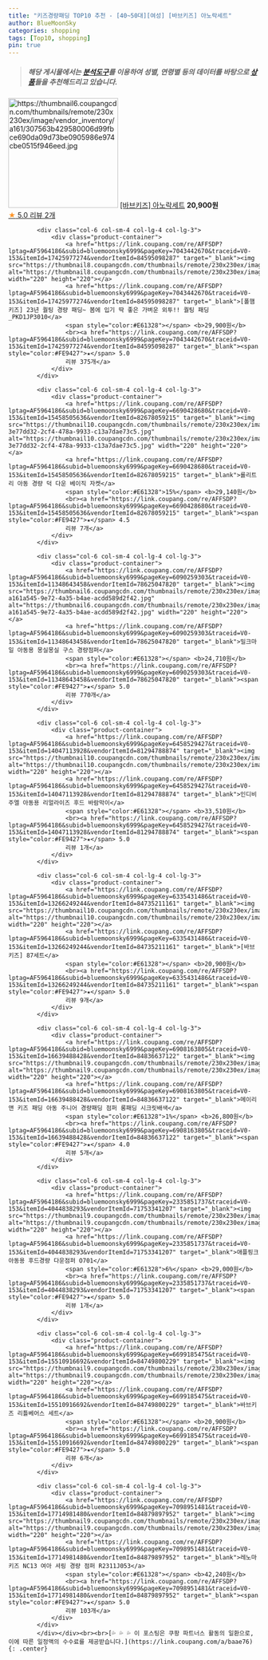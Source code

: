 ```yaml
---
title: "키즈경량패딩 TOP10 추천 - [40~50대][여성] [바브키즈] 아노락세트"
author: BlueMoonSky
categories: shopping
tags: [Top10, shopping]
pin: true
---
```


> ##### 해당 게시물에서는 [**분석도구**](https://itemscout.io/)를 이용하여 **성별**, **연령별** 등의 데이터를 바탕으로 [**상품**](https://link.coupang.com/a/baae76)들을 추천해드리고 있습니다.
<div class="container"><div class="row">
            <div class="col-6 col-sm-4 col-lg-4 col-lg-3">
                <div class="product-container">
                    <a href="https://link.coupang.com/re/AFFSDP?lptag=AF5964186&subid=bluemoonsky6999&pageKey=6106082502&traceid=V0-153&itemId=11476377543&vendorItemId=85073393875" target="_blank"><img src="https://thumbnail6.coupangcdn.com/thumbnails/remote/230x230ex/image/vendor_inventory/a161/307563b429580006d99fbce690da09d73be0905986e974cbe0515f946eed.jpg" alt="https://thumbnail6.coupangcdn.com/thumbnails/remote/230x230ex/image/vendor_inventory/a161/307563b429580006d99fbce690da09d73be0905986e974cbe0515f946eed.jpg" width="220" height="220"></a>
                    <a href="https://link.coupang.com/re/AFFSDP?lptag=AF5964186&subid=bluemoonsky6999&pageKey=6106082502&traceid=V0-153&itemId=11476377543&vendorItemId=85073393875" target="_blank">[바브키즈] 아노락세트</a>
                    <span style="color:#E61328"></span> <b>20,900원</b>
                    <br><a href="https://link.coupang.com/re/AFFSDP?lptag=AF5964186&subid=bluemoonsky6999&pageKey=6106082502&traceid=V0-153&itemId=11476377543&vendorItemId=85073393875" target="_blank"><span style="color:#FE9427">★</span> 5.0
                    리뷰 2개</a>
                </div>
            </div>
            
            <div class="col-6 col-sm-4 col-lg-4 col-lg-3">
                <div class="product-container">
                    <a href="https://link.coupang.com/re/AFFSDP?lptag=AF5964186&subid=bluemoonsky6999&pageKey=7043442670&traceid=V0-153&itemId=17425977274&vendorItemId=84595098287" target="_blank"><img src="https://thumbnail8.coupangcdn.com/thumbnails/remote/230x230ex/image/vendor_inventory/1368/45df3eeef8b18e739f4c46117717492246fec7d992e85ade73380d5dd4e2.jpeg" alt="https://thumbnail8.coupangcdn.com/thumbnails/remote/230x230ex/image/vendor_inventory/1368/45df3eeef8b18e739f4c46117717492246fec7d992e85ade73380d5dd4e2.jpeg" width="220" height="220"></a>
                    <a href="https://link.coupang.com/re/AFFSDP?lptag=AF5964186&subid=bluemoonsky6999&pageKey=7043442670&traceid=V0-153&itemId=17425977274&vendorItemId=84595098287" target="_blank">[폴햄키즈] 23년 퀄팅 경량 패딩~ 봄에 입기 딱 좋은 가벼운 외투!! 퀄팅 패딩_PKD1JP3010</a>
                    <span style="color:#E61328"></span> <b>29,900원</b>
                    <br><a href="https://link.coupang.com/re/AFFSDP?lptag=AF5964186&subid=bluemoonsky6999&pageKey=7043442670&traceid=V0-153&itemId=17425977274&vendorItemId=84595098287" target="_blank"><span style="color:#FE9427">★</span> 5.0
                    리뷰 375개</a>
                </div>
            </div>
            
            <div class="col-6 col-sm-4 col-lg-4 col-lg-3">
                <div class="product-container">
                    <a href="https://link.coupang.com/re/AFFSDP?lptag=AF5964186&subid=bluemoonsky6999&pageKey=6690428680&traceid=V0-153&itemId=15458505636&vendorItemId=82678059215" target="_blank"><img src="https://thumbnail10.coupangcdn.com/thumbnails/remote/230x230ex/image/retail/images/146335818733594-3e77dd32-2cf4-478a-9933-c13a7dae73c5.jpg" alt="https://thumbnail10.coupangcdn.com/thumbnails/remote/230x230ex/image/retail/images/146335818733594-3e77dd32-2cf4-478a-9933-c13a7dae73c5.jpg" width="220" height="220"></a>
                    <a href="https://link.coupang.com/re/AFFSDP?lptag=AF5964186&subid=bluemoonsky6999&pageKey=6690428680&traceid=V0-153&itemId=15458505636&vendorItemId=82678059215" target="_blank">롤리트리 아동 경량 덕 다운 베이직 자켓</a>
                    <span style="color:#E61328">15%</span> <b>29,140원</b>
                    <br><a href="https://link.coupang.com/re/AFFSDP?lptag=AF5964186&subid=bluemoonsky6999&pageKey=6690428680&traceid=V0-153&itemId=15458505636&vendorItemId=82678059215" target="_blank"><span style="color:#FE9427">★</span> 4.5
                    리뷰 7개</a>
                </div>
            </div>
            
            <div class="col-6 col-sm-4 col-lg-4 col-lg-3">
                <div class="product-container">
                    <a href="https://link.coupang.com/re/AFFSDP?lptag=AF5964186&subid=bluemoonsky6999&pageKey=6090259303&traceid=V0-153&itemId=11348643458&vendorItemId=78625047820" target="_blank"><img src="https://thumbnail6.coupangcdn.com/thumbnails/remote/230x230ex/image/retail/images/8938229457154829-a161a545-9e72-4a35-b4ae-acdd589d2f42.jpg" alt="https://thumbnail6.coupangcdn.com/thumbnails/remote/230x230ex/image/retail/images/8938229457154829-a161a545-9e72-4a35-b4ae-acdd589d2f42.jpg" width="220" height="220"></a>
                    <a href="https://link.coupang.com/re/AFFSDP?lptag=AF5964186&subid=bluemoonsky6999&pageKey=6090259303&traceid=V0-153&itemId=11348643458&vendorItemId=78625047820" target="_blank">밀크마일 아동용 몽실몽실 구스 경량점퍼</a>
                    <span style="color:#E61328"></span> <b>24,710원</b>
                    <br><a href="https://link.coupang.com/re/AFFSDP?lptag=AF5964186&subid=bluemoonsky6999&pageKey=6090259303&traceid=V0-153&itemId=11348643458&vendorItemId=78625047820" target="_blank"><span style="color:#FE9427">★</span> 5.0
                    리뷰 770개</a>
                </div>
            </div>
            
            <div class="col-6 col-sm-4 col-lg-4 col-lg-3">
                <div class="product-container">
                    <a href="https://link.coupang.com/re/AFFSDP?lptag=AF5964186&subid=bluemoonsky6999&pageKey=6458529427&traceid=V0-153&itemId=14047113928&vendorItemId=81294788874" target="_blank"><img src="https://thumbnail10.coupangcdn.com/thumbnails/remote/230x230ex/image/rs_quotation_api/qs81zxsw/b2a78d111fc849f994e94d92125aa04d.jpg" alt="https://thumbnail10.coupangcdn.com/thumbnails/remote/230x230ex/image/rs_quotation_api/qs81zxsw/b2a78d111fc849f994e94d92125aa04d.jpg" width="220" height="220"></a>
                    <a href="https://link.coupang.com/re/AFFSDP?lptag=AF5964186&subid=bluemoonsky6999&pageKey=6458529427&traceid=V0-153&itemId=14047113928&vendorItemId=81294788874" target="_blank">인디비주엘 아동용 리얼라이즈 후드 바람막이</a>
                    <span style="color:#E61328"></span> <b>33,510원</b>
                    <br><a href="https://link.coupang.com/re/AFFSDP?lptag=AF5964186&subid=bluemoonsky6999&pageKey=6458529427&traceid=V0-153&itemId=14047113928&vendorItemId=81294788874" target="_blank"><span style="color:#FE9427">★</span> 5.0
                    리뷰 1개</a>
                </div>
            </div>
            
            <div class="col-6 col-sm-4 col-lg-4 col-lg-3">
                <div class="product-container">
                    <a href="https://link.coupang.com/re/AFFSDP?lptag=AF5964186&subid=bluemoonsky6999&pageKey=6335431486&traceid=V0-153&itemId=13266249244&vendorItemId=84735211161" target="_blank"><img src="https://thumbnail10.coupangcdn.com/thumbnails/remote/230x230ex/image/vendor_inventory/10f9/65e8292048da25ef21508e7ea5d8bedf2f19f3198530a6b740c78eb8647a.jpg" alt="https://thumbnail10.coupangcdn.com/thumbnails/remote/230x230ex/image/vendor_inventory/10f9/65e8292048da25ef21508e7ea5d8bedf2f19f3198530a6b740c78eb8647a.jpg" width="220" height="220"></a>
                    <a href="https://link.coupang.com/re/AFFSDP?lptag=AF5964186&subid=bluemoonsky6999&pageKey=6335431486&traceid=V0-153&itemId=13266249244&vendorItemId=84735211161" target="_blank">[바브키즈] 87세트</a>
                    <span style="color:#E61328"></span> <b>20,900원</b>
                    <br><a href="https://link.coupang.com/re/AFFSDP?lptag=AF5964186&subid=bluemoonsky6999&pageKey=6335431486&traceid=V0-153&itemId=13266249244&vendorItemId=84735211161" target="_blank"><span style="color:#FE9427">★</span> 5.0
                    리뷰 9개</a>
                </div>
            </div>
            
            <div class="col-6 col-sm-4 col-lg-4 col-lg-3">
                <div class="product-container">
                    <a href="https://link.coupang.com/re/AFFSDP?lptag=AF5964186&subid=bluemoonsky6999&pageKey=6908163805&traceid=V0-153&itemId=16639488428&vendorItemId=84836637122" target="_blank"><img src="https://thumbnail9.coupangcdn.com/thumbnails/remote/230x230ex/image/vendor_inventory/e559/623d2743ddec8648fcc76c8478509798f15e9057b35b3940f573b1857114.jpg" alt="https://thumbnail9.coupangcdn.com/thumbnails/remote/230x230ex/image/vendor_inventory/e559/623d2743ddec8648fcc76c8478509798f15e9057b35b3940f573b1857114.jpg" width="220" height="220"></a>
                    <a href="https://link.coupang.com/re/AFFSDP?lptag=AF5964186&subid=bluemoonsky6999&pageKey=6908163805&traceid=V0-153&itemId=16639488428&vendorItemId=84836637122" target="_blank">메이리앤 키즈 패딩 아동 주니어 경량패딩 점퍼 롱패딩 시크릿배색</a>
                    <span style="color:#E61328">1%</span> <b>26,800원</b>
                    <br><a href="https://link.coupang.com/re/AFFSDP?lptag=AF5964186&subid=bluemoonsky6999&pageKey=6908163805&traceid=V0-153&itemId=16639488428&vendorItemId=84836637122" target="_blank"><span style="color:#FE9427">★</span> 4.0
                    리뷰 5개</a>
                </div>
            </div>
            
            <div class="col-6 col-sm-4 col-lg-4 col-lg-3">
                <div class="product-container">
                    <a href="https://link.coupang.com/re/AFFSDP?lptag=AF5964186&subid=bluemoonsky6999&pageKey=2335851737&traceid=V0-153&itemId=4044838293&vendorItemId=71753341207" target="_blank"><img src="https://thumbnail9.coupangcdn.com/thumbnails/remote/230x230ex/image/vendor_inventory/f2ac/54b241b58970529cd7095e661b3849e57c155a02b184668040d8c56fb16e.jpg" alt="https://thumbnail9.coupangcdn.com/thumbnails/remote/230x230ex/image/vendor_inventory/f2ac/54b241b58970529cd7095e661b3849e57c155a02b184668040d8c56fb16e.jpg" width="220" height="220"></a>
                    <a href="https://link.coupang.com/re/AFFSDP?lptag=AF5964186&subid=bluemoonsky6999&pageKey=2335851737&traceid=V0-153&itemId=4044838293&vendorItemId=71753341207" target="_blank">애플핑크 아동용 후드경량 다운점퍼 O701</a>
                    <span style="color:#E61328">6%</span> <b>29,000원</b>
                    <br><a href="https://link.coupang.com/re/AFFSDP?lptag=AF5964186&subid=bluemoonsky6999&pageKey=2335851737&traceid=V0-153&itemId=4044838293&vendorItemId=71753341207" target="_blank"><span style="color:#FE9427">★</span> 5.0
                    리뷰 1개</a>
                </div>
            </div>
            
            <div class="col-6 col-sm-4 col-lg-4 col-lg-3">
                <div class="product-container">
                    <a href="https://link.coupang.com/re/AFFSDP?lptag=AF5964186&subid=bluemoonsky6999&pageKey=6699185475&traceid=V0-153&itemId=15510916692&vendorItemId=84749800229" target="_blank"><img src="https://thumbnail9.coupangcdn.com/thumbnails/remote/230x230ex/image/vendor_inventory/e00e/919ddd1d7dac2287d7204a2b1d37afbdf8844e625f598e5bb0b695787b12.jpg" alt="https://thumbnail9.coupangcdn.com/thumbnails/remote/230x230ex/image/vendor_inventory/e00e/919ddd1d7dac2287d7204a2b1d37afbdf8844e625f598e5bb0b695787b12.jpg" width="220" height="220"></a>
                    <a href="https://link.coupang.com/re/AFFSDP?lptag=AF5964186&subid=bluemoonsky6999&pageKey=6699185475&traceid=V0-153&itemId=15510916692&vendorItemId=84749800229" target="_blank">바브키즈 리틀베어스 세트</a>
                    <span style="color:#E61328"></span> <b>20,900원</b>
                    <br><a href="https://link.coupang.com/re/AFFSDP?lptag=AF5964186&subid=bluemoonsky6999&pageKey=6699185475&traceid=V0-153&itemId=15510916692&vendorItemId=84749800229" target="_blank"><span style="color:#FE9427">★</span> 5.0
                    리뷰 6개</a>
                </div>
            </div>
            
            <div class="col-6 col-sm-4 col-lg-4 col-lg-3">
                <div class="product-container">
                    <a href="https://link.coupang.com/re/AFFSDP?lptag=AF5964186&subid=bluemoonsky6999&pageKey=7098951481&traceid=V0-153&itemId=17714981480&vendorItemId=84879897952" target="_blank"><img src="https://thumbnail9.coupangcdn.com/thumbnails/remote/230x230ex/image/vendor_inventory/265e/78c3fe8dbf85c972ec64c90ea96d46c12feeb4a8ac237580b111e3a6eabc.jpg" alt="https://thumbnail9.coupangcdn.com/thumbnails/remote/230x230ex/image/vendor_inventory/265e/78c3fe8dbf85c972ec64c90ea96d46c12feeb4a8ac237580b111e3a6eabc.jpg" width="220" height="220"></a>
                    <a href="https://link.coupang.com/re/AFFSDP?lptag=AF5964186&subid=bluemoonsky6999&pageKey=7098951481&traceid=V0-153&itemId=17714981480&vendorItemId=84879897952" target="_blank">레노마키즈 NC13 여아 셔링 경량 점퍼 R2311J053</a>
                    <span style="color:#E61328"></span> <b>42,240원</b>
                    <br><a href="https://link.coupang.com/re/AFFSDP?lptag=AF5964186&subid=bluemoonsky6999&pageKey=7098951481&traceid=V0-153&itemId=17714981480&vendorItemId=84879897952" target="_blank"><span style="color:#FE9427">★</span> 5.0
                    리뷰 103개</a>
                </div>
            </div>
            </div></div><br><br>[💦 💦 💦 이 포스팅은 쿠팡 파트너스 활동의 일환으로, 이에 따른 일정액의 수수료를 제공받습니다.](https://link.coupang.com/a/baae76){: .center}
